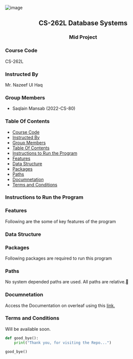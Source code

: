 ![image](image.jpg)
<div align="center">
  <h2> CS-262L Database Systems </h2>
  <h3> Mid Project </h3>
</div>

### Course Code
CS-262L

### Instructed By
Mr. Nazeef Ul Haq

### Group Members
- Saqlain Mansab         (2022-CS-80)


### Table Of Contents
- [Course Code](#course-code)
- [Instructed By](#instructed-by)
- [Group Members](#group-members)
- [Table Of Contents](#table-of-contents)
- [Instructions to Run the Program](#instructions-to-run-the-program)
- [Features](#features)
- [Data Structure](#data-structure)
- [Packages](#packages)
- [Paths](#paths)
- [Documnetation](#documnetation)
- [Terms and Conditions](#terms-and-conditions)

### Instructions to Run the Program

### Features
Following are the some of key features of the program


### Data Structure


### Packages
Following packages are required to run this program


### Paths
No system depended paths are used. All paths are relative.💫

### Documnetation
Access the Documentation on overleaf using this [link.](
https://www.overleaf.com/read/fzqmxqgngfkd#71bf8c)

### Terms and Conditions 
Will be available soon.

```python
def good_bye():
    print("Thank you, for visiting the Repo...")

good_bye()
```

